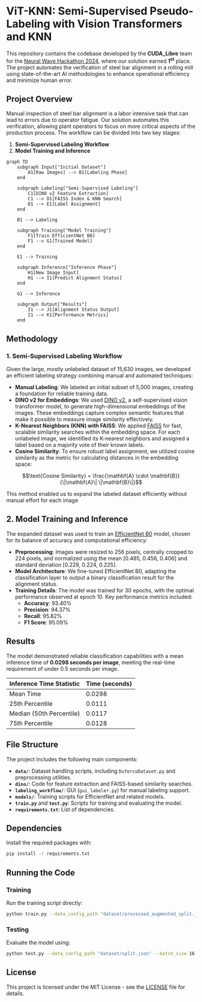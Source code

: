 # ViT-KNN: Semi-Supervised Pseudo-Labeling with Vision Transformers and KNN 

This repository contains the codebase developed by the **CUDA_Libre** team for the [Neural Wave Hackathon 2024](https://neuralwave.ch/#/2024/recap), where our solution earned **1<sup>st</sup>** place. The project automates the verification of steel bar alignment in a rolling mill using state-of-the-art AI methodologies to enhance operational efficiency and minimize human error.

## Project Overview

Manual inspection of steel bar alignment is a labor intensive task that can lead to errors due to operator fatigue. Our solution automates this verification, allowing plant operators to focus on more critical aspects of the production process. The workflow can be divided into two key stages:

1. **Semi-Supervised Labeling Workflow**
2. **Model Training and Inference**

```mermaid
graph TD
    subgraph Input["Initial Dataset"]
        A1[Raw Images] --> B1[Labeling Phase]
    end

    subgraph Labeling["Semi-Supervised Labeling"]
        C1[DINO v2 Feature Extraction]
        C1 --> D1[FAISS Index & KNN Search]
        D1 --> E1[Label Assignment]
    end

    B1 --> Labeling

    subgraph Training["Model Training"]
        F1[Train EfficientNet B0]
        F1 --> G1[Trained Model]
    end

    E1 --> Training

    subgraph Inference["Inference Phase"]
        H1[New Image Input]
        H1 --> I1[Predict Alignment Status]
    end

    G1 --> Inference

    subgraph Output["Results"]
        I1 --> J1[Alignment Status Output]
        I1 --> K1[Performance Metrics]
    end
```

## Methodology

### 1. Semi-Supervised Labeling Workflow

Given the large, mostly unlabeled dataset of 15,630 images, we developed an efficient labeling strategy combining manual and automated techniques:

- **Manual Labeling**: We labeled an initial subset of 5,000 images, creating a foundation for reliable training data.
- **DINO v2 for Embeddings**: We used [DINO v2](https://dinov2.metademolab.com/), a self-supervised vision transformer model, to generate high-dimensional embeddings of the images. These embeddings capture complex semantic features that make it possible to measure image similarity effectively.
- **K-Nearest Neighbors (KNN) with FAISS**: We applied [FAISS](https://github.com/facebookresearch/faiss) for fast, scalable similarity searches within the embedding space. For each unlabeled image, we identified its K-nearest neighbors and assigned a label based on a majority vote of their known labels.
- **Cosine Similarity**: To ensure robust label assignment, we utilized cosine similarity as the metric for calculating distances in the embedding space:

```math
\text{Cosine Similarity} = \frac{\mathbf{A} \cdot \mathbf{B}}{\|\mathbf{A}\| \|\mathbf{B}\|}
```
This method enabled us to expand the labeled dataset efficiently without manual effort for each image


## 2. Model Training and Inference
The expanded dataset was used to train an [EfficientNet B0](https://pytorch.org/vision/main/models/generated/torchvision.models.efficientnet_b0.html) model, chosen for its balance of accuracy and computational efficiency:

- **Preprocessing**: Images were resized to 256 pixels, centrally cropped to 224 pixels, and normalized using the mean [0.485, 0.456, 0.406] and standard deviation [0.229, 0.224, 0.225].
- **Model Architecture**: We fine-tuned EfficientNet B0, adapting the classification layer to output a binary classification result for the alignment status.
- **Training Details**: The model was trained for 30 epochs, with the optimal performance observed at epoch 10. Key performance metrics included:
  - **Accuracy**: 93.40%
  - **Precision**: 94.37%
  - **Recall**: 95.82%
  - **F1 Score**: 95.09%

## Results

The model demonstrated reliable classification capabilities with a mean inference time of **0.0298 seconds per image**, meeting the real-time requirement of under 0.5 seconds per image.

| **Inference Time Statistic** | **Time (seconds)** |
|------------------------------|---------------------|
| Mean Time                    | 0.0298              |
| 25th Percentile              | 0.0111              |
| Median (50th Percentile)     | 0.0117              |
| 75th Percentile              | 0.0128              |


## File Structure

The project includes the following main components:

- **`data/`**: Dataset handling scripts, including `DufercoDataset.py` and preprocessing utilities.
- **`dino/`**: Code for feature extraction and FAISS-based similarity searches.
- **`labeling_workflow/`**: GUI (`gui_labeler.py`) for manual labeling support.
- **`models/`**: Training scripts for EfficientNet and related models.
- **`train.py`** and **`test.py`**: Scripts for training and evaluating the model.
- **`requirements.txt`**: List of dependencies.

## Dependencies

Install the required packages with:
```bash
pip install -r requirements.txt
```

## Running the Code

### Training

Run the training script directly:
```bash
python train.py --data_config_path "dataset/processed_augmented_split.json" --batch_size 32 --num_epochs 30 --learning_rate 0.0001 --checkpoint_path "checkpoints/efficient_net"
```

### Testing

Evaluate the model using:
```bash
python test.py --data_config_path "dataset/split.json" --batch_size 16 --model_path "checkpoints/efficient_net/20241027_083453/model_epoch_10.pt"
```
## License
This project is licensed under the MIT License - see the [LICENSE](LICENSE) file for details.
